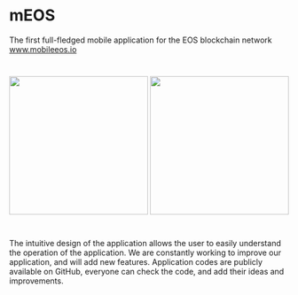 # mEOS
The first full-fledged mobile application for the EOS blockchain network
<br>
<a href="https://www.mobileeos.io">www.mobileeos.io</a>
<br>
<a href="https://itunes.apple.com/us/app/meos-folio/id1448413142?mt=8" style="display:inline-block;overflow:hidden;background:url(https://linkmaker.itunes.apple.com/ru-ru/badge-lrg.svg?releaseDate=2019-01-24&kind=iossoftware&bubble=ios_apps) no-repeat;width:135px;height:40px;"></a>
<br>
<img src="http://www.mobileeos.io/images/Real.png" width="250" alt="">
<img src="http://www.mobileeos.io/images/Real1.png" width="250" alt="">
<br>
<a href="https://itunes.apple.com/us/app/meos-folio/id1448413142?mt=8" style="display:inline-block;overflow:hidden;background:url(https://linkmaker.itunes.apple.com/ru-ru/badge-lrg.svg?releaseDate=2019-01-24&kind=iossoftware&bubble=ios_apps) no-repeat;width:135px;height:40px;"></a>
<br>
The intuitive design of the application allows the user to easily understand the operation of the application. 
We are constantly working to improve our application, and will add new features. 
Application codes are publicly available on GitHub, everyone can check the code, and add their ideas and improvements.
